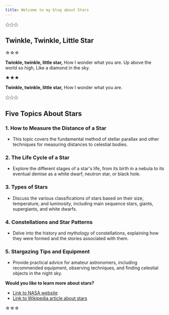 ```yaml
---
title: Welcome to my blog about Stars
---
```


⚝⚝⚝

## Twinkle, Twinkle, Little Star

☆☆☆

**Twinkle, twinkle, little star,**
How I wonder what you are.
Up above the world so high,
Like a diamond in the sky.

★★★

**Twinkle, twinkle, little star,**
How I wonder what you are.

⚝⚝⚝

## Five Topics About Stars

### 1. How to Measure the Distance of a Star
* This topic covers the fundamental method of stellar parallax and other techniques for measuring distances to celestial bodies.

### 2. The Life Cycle of a Star
* Explore the different stages of a star's life, from its birth in a nebula to its eventual demise as a white dwarf, neutron star, or black hole.

### 3. Types of Stars
* Discuss the various classifications of stars based on their size, temperature, and luminosity, including main sequence stars, giants, supergiants, and white dwarfs.

### 4. Constellations and Star Patterns
* Delve into the history and mythology of constellations, explaining how they were formed and the stories associated with them.

### 5. Stargazing Tips and Equipment
* Provide practical advice for amateur astronomers, including recommended equipment, observing techniques, and finding celestial objects in the night sky. 

**Would you like to learn more about stars?**
* [Link to NASA website](https://www.nasa.gov/)
* [Link to Wikipedia article about stars](https://en.wikipedia.org/wiki/Star)

☆☆☆
